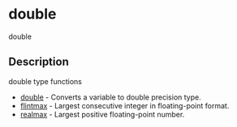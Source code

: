 # double

double

## Description

double type functions

- [double](double.md) - Converts a variable to double precision type.
- [flintmax](flintmax.md) - Largest consecutive integer in floating-point format.
- [realmax](realmax.md) - Largest positive floating-point number.
